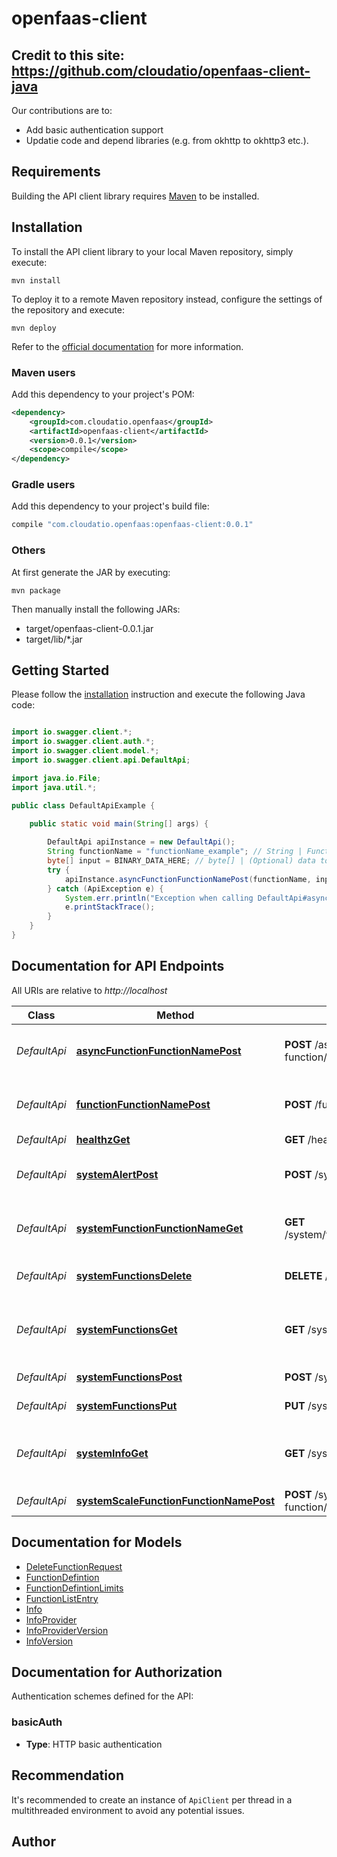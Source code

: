 # openfaas-client

## Credit to this site: https://github.com/cloudatio/openfaas-client-java
Our contributions are to: 
  - Add basic authentication support
  - Updatie code and depend libraries (e.g. from okhttp to okhttp3 etc.).

## Requirements

Building the API client library requires [Maven](https://maven.apache.org/) to be installed.

## Installation

To install the API client library to your local Maven repository, simply execute:

```shell
mvn install
```

To deploy it to a remote Maven repository instead, configure the settings of the repository and execute:

```shell
mvn deploy
```

Refer to the [official documentation](https://maven.apache.org/plugins/maven-deploy-plugin/usage.html) for more information.

### Maven users

Add this dependency to your project's POM:

```xml
<dependency>
    <groupId>com.cloudatio.openfaas</groupId>
    <artifactId>openfaas-client</artifactId>
    <version>0.0.1</version>
    <scope>compile</scope>
</dependency>
```

### Gradle users

Add this dependency to your project's build file:

```groovy
compile "com.cloudatio.openfaas:openfaas-client:0.0.1"
```

### Others

At first generate the JAR by executing:

    mvn package

Then manually install the following JARs:

* target/openfaas-client-0.0.1.jar
* target/lib/*.jar

## Getting Started

Please follow the [installation](#installation) instruction and execute the following Java code:

```java

import io.swagger.client.*;
import io.swagger.client.auth.*;
import io.swagger.client.model.*;
import io.swagger.client.api.DefaultApi;

import java.io.File;
import java.util.*;

public class DefaultApiExample {

    public static void main(String[] args) {
        
        DefaultApi apiInstance = new DefaultApi();
        String functionName = "functionName_example"; // String | Function name
        byte[] input = BINARY_DATA_HERE; // byte[] | (Optional) data to pass to function
        try {
            apiInstance.asyncFunctionFunctionNamePost(functionName, input);
        } catch (ApiException e) {
            System.err.println("Exception when calling DefaultApi#asyncFunctionFunctionNamePost");
            e.printStackTrace();
        }
    }
}

```

## Documentation for API Endpoints

All URIs are relative to *http://localhost*

Class | Method | HTTP request | Description
------------ | ------------- | ------------- | -------------
*DefaultApi* | [**asyncFunctionFunctionNamePost**](docs/DefaultApi.md#asyncFunctionFunctionNamePost) | **POST** /async-function/{functionName} | Invoke a function asynchronously in OpenFaaS
*DefaultApi* | [**functionFunctionNamePost**](docs/DefaultApi.md#functionFunctionNamePost) | **POST** /function/{functionName} | Invoke a function defined in OpenFaaS
*DefaultApi* | [**healthzGet**](docs/DefaultApi.md#healthzGet) | **GET** /healthz | Healthcheck
*DefaultApi* | [**systemAlertPost**](docs/DefaultApi.md#systemAlertPost) | **POST** /system/alert | Event-sink for AlertManager, for auto-scaling
*DefaultApi* | [**systemFunctionFunctionNameGet**](docs/DefaultApi.md#systemFunctionFunctionNameGet) | **GET** /system/function/{functionName} | Get a summary of an OpenFaaS function
*DefaultApi* | [**systemFunctionsDelete**](docs/DefaultApi.md#systemFunctionsDelete) | **DELETE** /system/functions | Remove a deployed function.
*DefaultApi* | [**systemFunctionsGet**](docs/DefaultApi.md#systemFunctionsGet) | **GET** /system/functions | Get a list of deployed functions with: stats and image digest
*DefaultApi* | [**systemFunctionsPost**](docs/DefaultApi.md#systemFunctionsPost) | **POST** /system/functions | Deploy a new function.
*DefaultApi* | [**systemFunctionsPut**](docs/DefaultApi.md#systemFunctionsPut) | **PUT** /system/functions | Update a function.
*DefaultApi* | [**systemInfoGet**](docs/DefaultApi.md#systemInfoGet) | **GET** /system/info | Get info such as provider version number and provider orchestrator
*DefaultApi* | [**systemScaleFunctionFunctionNamePost**](docs/DefaultApi.md#systemScaleFunctionFunctionNamePost) | **POST** /system/scale-function/{functionName} | Scale a function


## Documentation for Models

 - [DeleteFunctionRequest](docs/DeleteFunctionRequest.md)
 - [FunctionDefintion](docs/FunctionDefintion.md)
 - [FunctionDefintionLimits](docs/FunctionDefintionLimits.md)
 - [FunctionListEntry](docs/FunctionListEntry.md)
 - [Info](docs/Info.md)
 - [InfoProvider](docs/InfoProvider.md)
 - [InfoProviderVersion](docs/InfoProviderVersion.md)
 - [InfoVersion](docs/InfoVersion.md)


## Documentation for Authorization

Authentication schemes defined for the API:
### basicAuth

- **Type**: HTTP basic authentication


## Recommendation

It's recommended to create an instance of `ApiClient` per thread in a multithreaded environment to avoid any potential issues.

## Author



